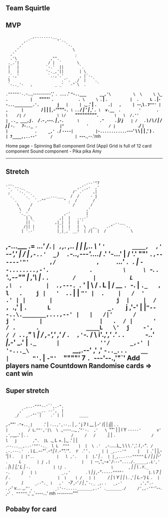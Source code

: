 Team Squirtle
-------------
MVP
-------------
               _,........__
            ,-'            "`-.
          ,'                   `-.
        ,'                        \
      ,'                           .
      .'\               ,"".       `
     ._.'|             / |  `       \
     |   |            `-.'  ||       `.
     |   |            '-._,'||       | \
     .`.,'             `..,'.'       , |`-.
     l                       .'`.  _/  |   `.
     `-.._'-   ,          _ _'   -" \  .     `
`."""""'-.`-...,---------','         `. `....__.
.'        `"-..___      __,'\          \  \     \
\_ .          |   `""""'    `.           . \     \
  `.          |              `.          |  .     L
    `.        |`--...________.'.        j   |     |
      `._    .'      |          `.     .|   ,     |
         `--,\       .            `7""' |  ,      |
            ` `      `            /     |  |      |    _,-'"""`-.
             \ `.     .          /      |  '      |  ,'          `.
              \  v.__  .        '       .   \    /| /              \
               \/    `""\"""""""`.       \   \  /.''                |
                `        .        `._ ___,j.  `/ .-       ,---.     |
                ,`-.      \         ."     `.  |/        j     `    |
               /    `.     \       /         \ /         |     /    j
              |       `-.   7-.._ .          |"          '         /
              |          `./_    `|          |            .     _,'
              `.           / `----|          |-............`---'
                \          \      |          |
               ,'           )     `.         |
                7____,,..--'      /          |
                                  `---.__,--.'mh


Home page - Spinning Ball component <Link to>
Grid (App) 
Grid is full of 12 card component
Sound component - Pika pika Amy

---------------------------------------------
Stretch
--------
     __                                _.--'"7
    `. `--._                        ,-'_,-  ,'
     ,'  `-.`-.                   /' .'    ,|
     `.     `. `-     __...___   /  /     - j
       `.     `  `.-""        " .  /       /
         \     /                ` /       /
          \   /                         ,'
          '._'_               ,-'       |
             | \            ,|  |   ...-'
             || `         ,|_|  |   | `             _..__
            /|| |          | |  |   |  \  _,_    .-"     `-.
           | '.-'          |_|_,' __!  | /|  |  /           \
   ,-...___ .=                  ._..'  /`.| ,`,.      _,.._ |
  |   |,.. \     '  `'        ____,  ,' `--','  |    /      |
 ,`-..'  _)  .`-..___,---'_...._/  .'      '-...'   |      /
'.__' ""'      `.,------'"'      ,/            ,     `.._.' `.
  `.             | `--........,-'.            .         \     \
    `-.          .   '.,--""     |           ,'\        |      .
       `.       /     |          L          ,\  .       |  .,---.
         `._   '      |           \        /  .  L      | /   __ `.
            `-.       |            `._   ,    l   .    j |   '  `. .
              |       |               `"' |  .    |   /  '      .' |
              |       |                   j  |    |  /  , `.__,'   |
              `.      L                 _.   `    j ,'-'           |
               |`"---..\._______,...,--' |   |   /|'      /        j
               '       |                 |   .  / |      '        /
                .      .              ____L   \'  j    -',       /
               / `.     .          _,"     \   | /  ,-','      ,'
              /    `.  ,'`-._     /         \  i'.,'_,'      .'
             .       `.      `-..'             |_,-'      _.'
             |         `._      |            ''/      _,-'
             |            '-..._\             `__,.--'
            ,'           ,' `-.._`.            .
           `.    __      |       "'`.          |
             `-"'  `""""'            7         `.
                                    `---'--.,'"`' 
Add players name
Countdown
Randomise cards => cant win
------------------------------
Super stretch
--------------

                       _
            _,..-"""--' `,.-".
          ,'      __.. --',  |
        _/   _.-"' |    .' | |       ____
  ,.-""'    `-"+.._|     `.' | `-..,',--.`.
 |   ,.                      '    j 7    l \__
 |.-'                            /| |    j||  .
 `.                   |         / L`.`""','|\  \
   `.,----..._       ,'`"'-.  ,'   \ `""'  | |  l
     Y        `-----'       v'    ,'`,.__..' |   .
      `.                   /     /   /     `.|   |
        `.                /     l   j       ,^.  |L
          `._            L       +. |._   .' \|  | \
            .`--...__,..-'""'-._  l L  """    |  |  \
          .'  ,`-......L_       \  \ \     _.'  ,'.  l
       ,-"`. / ,-.---.'  `.      \  L..--"'  _.-^.|   l
 .-"".'"`.  Y  `._'   '    `.     | | _,.--'"     |   |
  `._'   |  |,-'|      l     `.   | |"..          |   l
  ,'.    |  |`._'      |      `.  | |_,...---"""""`    L
 /   |   j _|-' `.     L       | j ,|              |   |
`--,"._,-+' /`---^..../._____,.L',' `.             |\  |
   |,'      L                   |     `-.          | \j
            .                    \       `,        |  |
             \                __`.Y._      -.     j   |
              \           _.,'       `._     \    |  j
              ,-"`-----""""'           |`.    \  7   |
             /  `.        '            |  \    \ /   |
            |     `      /             |   \    Y    |
            |      \    .             ,'    |   L_.-')
             L      `.  |            /      ]     _.-^._
              \   ,'  `-7         ,-'      / |  ,'      `-._
             _,`._       `.   _,-'        ,',^.-            `.
          ,-'     v....  _.`"',          _:'--....._______,.-'
        ._______./     /',,-'"'`'--.  ,-'  `.
                 """""`.,'         _\`----...' mh
                        --------""'
                        
Pobaby for card
------------------------------------------------------------------------------------------------------------------------------------------

